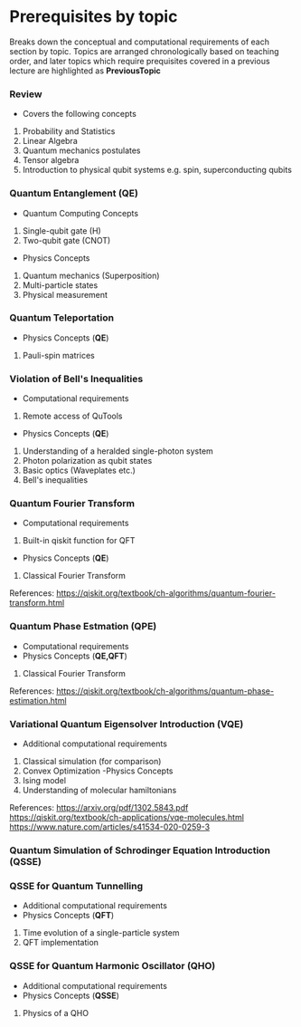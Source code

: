 # Prerequisites by topic
Breaks down the conceptual and computational requirements of each section by topic. Topics are arranged chronologically based on teaching order, and later topics which require prequisites covered in a previous lecture are highlighted as **PreviousTopic**

### Review
- Covers the following concepts
1. Probability and Statistics
2. Linear Algebra
3. Quantum mechanics postulates
4. Tensor algebra
5. Introduction to physical qubit systems e.g. spin, superconducting qubits

### Quantum Entanglement (QE)

- Quantum Computing Concepts
1. Single-qubit gate (H)
2. Two-qubit gate (CNOT)

- Physics Concepts
1. Quantum mechanics (Superposition)
2. Multi-particle states
3. Physical measurement

### Quantum Teleportation
- Physics Concepts (**QE**)
1. Pauli-spin matrices


### Violation of Bell's Inequalities
- Computational requirements
1. Remote access of QuTools
- Physics Concepts (**QE**)
1. Understanding of a heralded single-photon system
2. Photon polarization as qubit states
3. Basic optics (Waveplates etc.)
4. Bell's inequalities

### Quantum Fourier Transform
- Computational requirements
1. Built-in qiskit function for QFT
- Physics Concepts (**QE**)
1. Classical Fourier Transform

References:
https://qiskit.org/textbook/ch-algorithms/quantum-fourier-transform.html

### Quantum Phase Estmation (QPE)
- Computational requirements
- Physics Concepts (**QE,QFT**)
1. Classical Fourier Transform

References:
https://qiskit.org/textbook/ch-algorithms/quantum-phase-estimation.html

### Variational Quantum Eigensolver Introduction (VQE)
- Additional computational requirements
1. Classical simulation (for comparison)
2. Convex Optimization
-Physics Concepts 
1. Ising model
2. Understanding of molecular hamiltonians

References:
https://arxiv.org/pdf/1302.5843.pdf
https://qiskit.org/textbook/ch-applications/vqe-molecules.html
https://www.nature.com/articles/s41534-020-0259-3

### Quantum Simulation of Schrodinger Equation Introduction (QSSE)
### QSSE for Quantum Tunnelling
- Additional computational requirements
- Physics Concepts (**QFT**)
1. Time evolution of a single-particle system
3. QFT implementation

### QSSE for Quantum Harmonic Oscillator (QHO)
- Additional computational requirements
- Physics Concepts (**QSSE**)
1. Physics of a QHO
